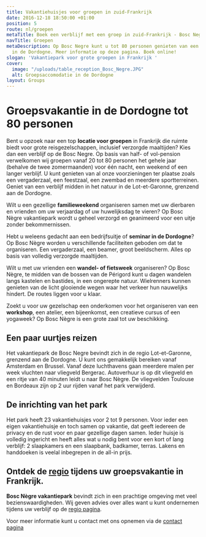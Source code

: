 ```yaml
---
title: Vakantiehuisjes voor groepen in zuid-Frankrijk
date: 2016-12-18 18:50:00 +01:00
position: 5
route: nl/groepen
metaTitle: Boek een verblijf met een groep in zuid-Frankrijk - Bosc Negre
navTitle: Groepen
metaDescription: Op Bosc Negre kunt u tot 80 personen genieten van een groepsvakantie
  in de Dordogne. Meer informatie op deze pagina. Boek online!
slogan: 'Vakantiepark voor grote groepen in Frankrijk '
cover:
  image: "/uploads/table_reception_Bosc_Negre.JPG"
  alt: Groepsaccomodatie in de Dordogne
layout: Groups
---
```


# Groepsvakantie in de Dordogne tot 80 personen

Bent u opzoek naar een top **locatie voor groepen** in Frankrijk die ruimte biedt voor grote reisgezelschappen, inclusief verzorgde maaltijden? Kies dan een verblijf op de Bosc Negre. Op basis van half- of vol-pension verwelkomen wij groepen vanaf 20 tot 80 personen het gehele jaar (behalve de twee zomermaanden) voor één nacht, een weekend of een langer verblijf. U kunt genieten van al onze voorzieningen ter plaatse zoals een vergaderzaal, een feestzaal, een zwembad en meerdere sportterreinen. Geniet van een verblijf midden in het natuur in de Lot-et-Garonne, grenzend aan de Dordogne.

Wilt u een gezellige **familieweekend** organiseren samen met uw dierbaren en vrienden om uw verjaardag of uw huwelijksdag te vieren? Op Bosc Nègre vakantiepark wordt u geheel verzorgd en geanimeerd voor een uitje zonder bekommernissen. 

Hebt u weleens gedacht aan een bedrijfsuitje of **seminar in de Dordogne**? Op Bosc Nègre worden u verschillende faciliteiten geboden om dat te organiseren. Een vergaderzaal, een beamer, groot beeldscherm. Alles op basis van volledig verzorgde maaltijden. 

Wilt u met uw vrienden een **wandel- of fietsweek** organiseren? Op Bosc Nègre, te midden van de bossen van de Périgord kunt u dagen wandelen langs kastelen en bastides, in een ongerepte natuur. Wielrenners kunnen genieten van de licht glooiende wegen waar het verkeer hun nauwelijks hindert. De routes liggen voor u klaar.

Zoekt u voor uw gezelschap een onderkomen voor het organiseren van een **workshop**, een atelier, een bijeenkomst, een creatieve cursus of een yogaweek? Op Bosc Nègre is een grote zaal tot uw beschikking.

## Een paar uurtjes reizen
Het vakantiepark de Bosc Negre bevindt zich in de regio Lot-et-Garonne, grenzend aan de Dordogne. U kunt ons gemakkelijk bereiken vanaf Amsterdam en Brussel. Vanaf deze luchthavens gaan meerdere malen per week vluchten naar vliegveld Bergerac. Autoverhuur is op dit vliegveld en een ritje van 40 minuten leidt u naar Bosc Nègre. De vliegvelden Toulouse en Bordeaux zijn op 2 uur rijden vanaf het park verwijderd.

## De inrichting van het park
Het park heeft 23 vakantiehuisjes voor 2 tot 9 personen. Voor ieder een eigen vakantiehuisje en toch samen op vakantie, dat geeft iedereen de privacy en de rust voor en paar gezellige dagen samen. Ieder huisje is volledig ingericht en heeft alles wat u nodig bent voor een kort of lang verblijf: 2 slaapkamers en een slaapbank, badkamer, terras. Lakens en handdoeken is veelal inbegrepen in de all-in prijs.

## Ontdek de [regio](/nl/regio) tijdens uw groepsvakantie in Frankrijk.

**Bosc Nègre vakantiepark** bevindt zich in een prachtige omgeving met veel bezienswaardigheden. Wij geven advies over alles want u kunt ondernemen tijdens uw verblijf op de [regio pagina](nl/regio/).

Voor meer informatie kunt u contact met ons opnemen via de [contact pagina](/nl/contact/)
